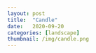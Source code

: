 ```yaml
---
layout: post
title:  "Candle"
date:   2020-09-20
categories: [landscape]
thumbnail: /img/candle.png
---
```


<img src="{{ '/img/candle.png' | relative_url }}" alt="">

